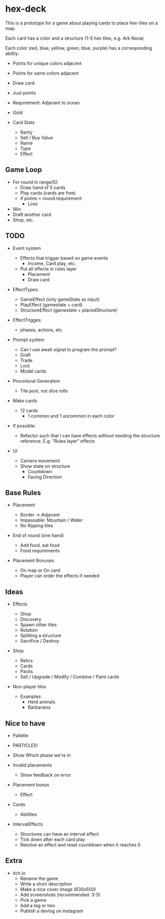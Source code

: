 # hex-deck

This is a prototype for a game about playing cards to place hex-tiles on a map.

Each card has a color and a structure (1-5 hex tiles, e.g. Ark Nova)

Each color (red, blue, yellow, green, blue, purple) has a corresponding ability:

- Points for unique colors adjacent
- Points for same colors adjacent
- Draw card
- Just points
- Requirement: Adjacent to ocean
- Gold

- Card Stats
  - Rarity
  - Sell / Buy Value
  - Name
  - Type
  - Effect

## Game Loop

- For round in range(5):
  - Draw hand of 5 cards
  - Play cards (cards are free)
  - if points < round.requirement:
    - Loss
- Win
- Draft another card
- Shop, etc.

## TODO

- Event system
  - Effects that trigger based on game events
    - Income, Card play, etc.
  - Put all effects in rules layer
    - Placement
    - Draw card
- EffectTypes:
  - GameEffect (only gameState as input)
  - PlayEffect (gamestate + card)
  - StructureEffect (gamestate + placedStructure)
- EffectTrigges:
  - phases, actions, etc

- Prompt system
  - Can I use await signal to program the prompt?
  - Draft
  - Trade
  - Loot
  - Modal cards

- Procedural Generation
  - Tile pool, not dice rolls

- Make cards
  - 12 cards
    - 1 common and 1 uncommon in each color


- If possible:
  - Refactor such that I can have effects without needing the structure reference. E.g. "Rules layer" effects

- UI
  - Camera movement
  - Show state on structure
    - Countdown
    - Facing Direction

## Base Rules

- Placement
  - Border -> Adjacent
  - Impassable: Mountain / Water
  - No flipping tiles

- End of round (one hand)
  - Add food, eat food
  - Food requirements

- Placement Bonuses
  - On map or On card
  - Player can order the effects if needed

## Ideas

- Effects
  - Shop
  - Discovery
  - Spawn other tiles
  - Rotation
  - Splitting a structure
  - Sacrifice / Destroy

- Shop
  - Relics
  - Cards
  - Packs
  - Sell / Upgrade / Modify / Combine / Paint cards

- Non-player tiles  
  - Examples:
    - Herd animals
    - Barbarians

## Nice to have

- Pallette
- PARTICLES!
- Show Which phase we're in
- Invalid placements
  - Show feedback on error
- Placement bonus
  - Effect
- Cards
  - Abilities

- IntervalEffects
  - Structures can have an interval effect
  - Tick down after each card play
  - Resolve an effect and reset countdown when it reaches 0

## Extra

- itch.io
  - Rename the game
  - Write a short description
  - Make a nice cover image (630x500)
  - Add screenshots (recommended: 3-5)
  - Pick a genre
  - Add a tag or two
  - Publish a devlog on instagram
